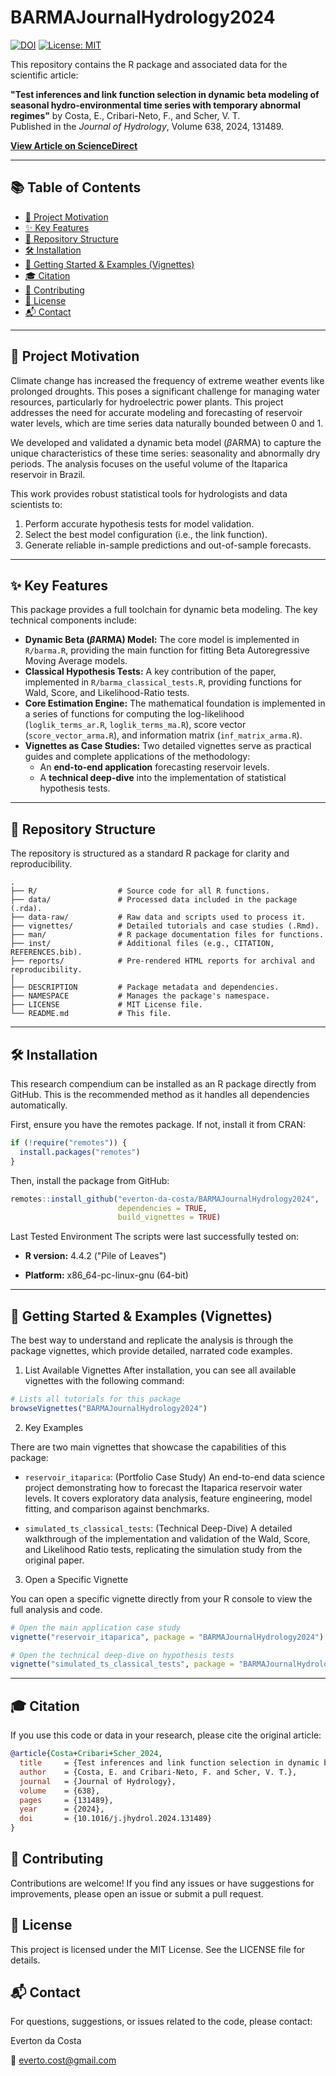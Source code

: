 # BARMAJournalHydrology2024

[![DOI](https://img.shields.io/badge/DOI-10.1016/j.jhydrol.2024.131489-blue.svg)](https://doi.org/10.1016/j.jhydrol.2024.131489)
[![License: MIT](https://img.shields.io/badge/License-MIT-yellow.svg)](https://opensource.org/licenses/MIT)

This repository contains the R package and associated data for the scientific article:

**"Test inferences and link function selection in dynamic beta modeling of seasonal hydro-environmental time series with temporary abnormal regimes"** by Costa, E., Cribari-Neto, F., and Scher, V. T.  
Published in the *Journal of Hydrology*, Volume 638, 2024, 131489.

[**View Article on ScienceDirect**](https://doi.org/10.1016/j.jhydrol.2024.131489)

---

## 📚 Table of Contents

- [🎯 Project Motivation](#-project-motivation)
- [✨ Key Features](#-key-features)
- [📂 Repository Structure](#-repository-structure)
- [🛠️ Installation](#️-installation)
- [🚀 Getting Started & Examples (Vignettes)](#-getting-started--examples-vignettes)
- [🎓 Citation](#-citation)
- [🤝 Contributing](#-contributing)
- [📄 License](#-license)
- [📬 Contact](#-contact)

---

## 🎯 Project Motivation

Climate change has increased the frequency of extreme weather events like prolonged droughts. This poses a significant challenge for managing water resources, particularly for hydroelectric power plants. This project addresses the need for accurate modeling and forecasting of reservoir water levels, which are time series data naturally bounded between 0 and 1.

We developed and validated a dynamic beta model ($\beta$ARMA) to capture the unique characteristics of these time series: seasonality and abnormally dry periods. The analysis focuses on the useful volume of the Itaparica reservoir in Brazil.

This work provides robust statistical tools for hydrologists and data scientists to:

1.  Perform accurate hypothesis tests for model validation.
2.  Select the best model configuration (i.e., the link function).
3.  Generate reliable in-sample predictions and out-of-sample forecasts.

---

## ✨ Key Features

This package provides a full toolchain for dynamic beta modeling. The key technical components include:

* **Dynamic Beta ($\beta$ARMA) Model:** The core model is implemented in `R/barma.R`, providing the main function for fitting Beta Autoregressive Moving Average models.
* **Classical Hypothesis Tests:** A key contribution of the paper, implemented in `R/barma_classical_tests.R`, providing functions for Wald, Score, and Likelihood-Ratio tests.
* **Core Estimation Engine:** The mathematical foundation is implemented in a series of functions for computing the log-likelihood (`loglik_terms_ar.R`, `loglik_terms_ma.R`), score vector (`score_vector_arma.R`), and information matrix (`inf_matrix_arma.R`).
* **Vignettes as Case Studies:** Two detailed vignettes serve as practical guides and complete applications of the methodology:
    * An **end-to-end application** forecasting reservoir levels.
    * A **technical deep-dive** into the implementation of statistical hypothesis tests.

---

## 📂 Repository Structure

The repository is structured as a standard R package for clarity and reproducibility.

```plaintext
.
├── R/                  # Source code for all R functions.
├── data/               # Processed data included in the package (.rda).
├── data-raw/           # Raw data and scripts used to process it.
├── vignettes/          # Detailed tutorials and case studies (.Rmd).
├── man/                # R package documentation files for functions.
├── inst/               # Additional files (e.g., CITATION, REFERENCES.bib).
├── reports/            # Pre-rendered HTML reports for archival and reproducibility.
│
├── DESCRIPTION         # Package metadata and dependencies.
├── NAMESPACE           # Manages the package's namespace.
├── LICENSE             # MIT License file.
└── README.md           # This file.
```

---

## 🛠️ Installation
This research compendium can be installed as an R package directly from GitHub. This is the recommended method as it handles all dependencies automatically.

First, ensure you have the remotes package. If not, install it from CRAN:

```R
if (!require("remotes")) {
  install.packages("remotes")
}
```

Then, install the package from GitHub:

```R
remotes::install_github("everton-da-costa/BARMAJournalHydrology2024", 
                        dependencies = TRUE,
                        build_vignettes = TRUE)
```

Last Tested Environment
The scripts were last successfully tested on:

*   **R version:** 4.4.2 ("Pile of Leaves")

*   **Platform:** x86_64-pc-linux-gnu (64-bit)

---

## 🚀 Getting Started & Examples (Vignettes)

The best way to understand and replicate the analysis is through the package vignettes, which provide detailed, narrated code examples.

1. List Available Vignettes
After installation, you can see all available vignettes with the following command:

```R
# Lists all tutorials for this package
browseVignettes("BARMAJournalHydrology2024")
```

2. Key Examples

There are two main vignettes that showcase the capabilities of this package:

 * `reservoir_itaparica`: (Portfolio Case Study) An end-to-end data science project demonstrating how to forecast the Itaparica reservoir water levels. It covers exploratory data analysis, feature engineering, model fitting, and comparison against benchmarks.

* `simulated_ts_classical_tests`: (Technical Deep-Dive) A detailed walkthrough of the implementation and validation of the Wald, Score, and Likelihood Ratio tests, replicating the simulation study from the original paper.

3. Open a Specific Vignette

You can open a specific vignette directly from your R console to view the full analysis and code.

```R
# Open the main application case study
vignette("reservoir_itaparica", package = "BARMAJournalHydrology2024")

# Open the technical deep-dive on hypothesis tests
vignette("simulated_ts_classical_tests", package = "BARMAJournalHydrology2024")
```

---

## 🎓 Citation

If you use this code or data in your research, please cite the original article:

```bibtex
@article{Costa+Cribari+Scher_2024,
  title     = {Test inferences and link function selection in dynamic beta modeling of seasonal hydro-environmental time series with temporary abnormal regimes},
  author    = {Costa, E. and Cribari-Neto, F. and Scher, V. T.},
  journal   = {Journal of Hydrology},
  volume    = {638},
  pages     = {131489}, 
  year      = {2024},
  doi       = {10.1016/j.jhydrol.2024.131489}
}

```

## 🤝 Contributing
Contributions are welcome! If you find any issues or have suggestions for improvements, please open an issue or submit a pull request.

## 📄 License
This project is licensed under the MIT License. See the LICENSE file for details.

## 📬 Contact
For questions, suggestions, or issues related to the code, please contact:

Everton da Costa

📧 everto.cost@gmail.com
